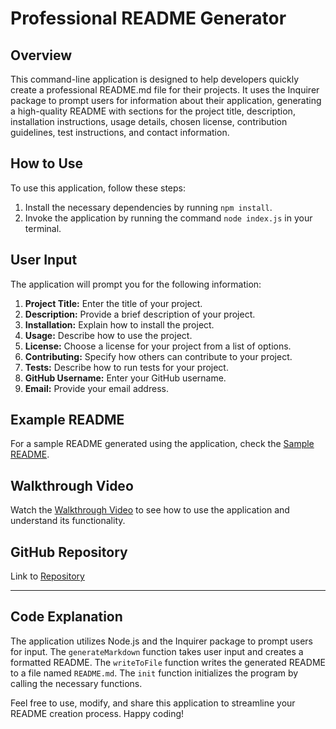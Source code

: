 # Professional README Generator

## Overview

This command-line application is designed to help developers quickly create a professional README.md file for their projects. It uses the Inquirer package to prompt users for information about their application, generating a high-quality README with sections for the project title, description, installation instructions, usage details, chosen license, contribution guidelines, test instructions, and contact information.

## How to Use

To use this application, follow these steps:

1. Install the necessary dependencies by running `npm install`.
2. Invoke the application by running the command `node index.js` in your terminal.

## User Input

The application will prompt you for the following information:

1. **Project Title:** Enter the title of your project.
2. **Description:** Provide a brief description of your project.
3. **Installation:** Explain how to install the project.
4. **Usage:** Describe how to use the project.
5. **License:** Choose a license for your project from a list of options.
6. **Contributing:** Specify how others can contribute to your project.
7. **Tests:** Describe how to run tests for your project.
8. **GitHub Username:** Enter your GitHub username.
9. **Email:** Provide your email address.


## Example README

For a sample README generated using the application, check the [Sample README](README-demo.md).

## Walkthrough Video

Watch the [Walkthrough Video](https://drive.google.com/file/d/1qs52TpTL2LIqcH0w0eh7sRh3F2eSKVaV/view?usp=drive_link) to see how to use the application and understand its functionality.




## GitHub Repository

<p>Link to  <a href="https://github.com/D-Tsonev/readme-generator">Repository</a><p>



---

## Code Explanation

The application utilizes Node.js and the Inquirer package to prompt users for input. The `generateMarkdown` function takes user input and creates a formatted README. The `writeToFile` function writes the generated README to a file named `README.md`. The `init` function initializes the program by calling the necessary functions.

Feel free to use, modify, and share this application to streamline your README creation process. Happy coding!
